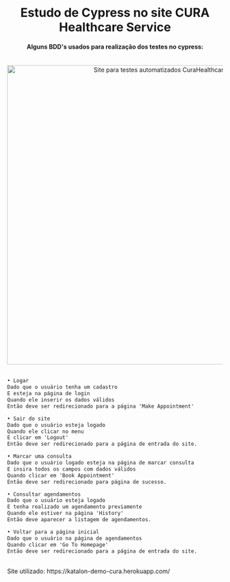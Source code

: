 <h1 align="center">
<br> Estudo de Cypress no site CURA Healthcare Service
</h1>

<h4 align="center">
  Alguns BDD's usados para realização dos testes no cypress:
</h4>
<br> 

<div align="center">
<img width="700px" alt="Site para testes automatizados CuraHealthcare" src="https://i.imgur.com/JDqxQL3.png" />
</div>
<br>

```diff
• Logar
Dado que o usuário tenha um cadastro
E esteja na página de login
Quando ele inserir os dados válidos
Então deve ser redirecionado para a página 'Make Appointment'

• Sair do site
Dado que o usuário esteja logado
Quando ele clicar no menu
E clicar em 'Logout'
Então deve ser redirecionado para a página de entrada do site.

• Marcar uma consulta
Dado que o usuário logado esteja na página de marcar consulta
E insira todos os campos com dados válidos
Quando clicar em 'Book Appointment'
Então deve ser redirecionado para página de sucesso.

• Consultar agendamentos
Dado que o usuário esteja logado 
E tenha realizado um agendamento previamente
Quando ele estiver na página 'History'
Então deve aparecer a listagem de agendamentos.

• Voltar para a página inicial
Dado que o usuário na página de agendamentos
Quando clicar em 'Go To Homepage'
Então deve ser redirecionado para a página de entrada do site.

```
<br>
Site utilizado: https://katalon-demo-cura.herokuapp.com/
<h1>
